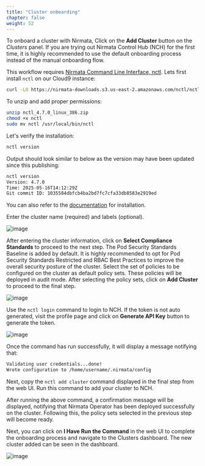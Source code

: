 ```yaml
---
title: "Cluster onboarding" 
chapter: false
weight: 52 
---
```


To onboard a cluster with Nirmata,
 Click on the **Add Cluster** button on the *Clusters* panel. If you are trying out Nirmata Control Hub (NCH) for the first time, it is highly recommended to use the default onboarding process instead of the manual onboarding flow.

This workflow requires [Nirmata Command Line Interface, nctl](https://downloads.nirmata.io/nctl/downloads/). Lets first install `nctl` on our Cloud9 instance:

```bash
curl -LO https://nirmata-downloads.s3.us-east-2.amazonaws.com/nctl/nctl_4.7.0/nctl_4.7.0_linux_386.zip
```

To unzip and add proper permissions:

```bash
unzip nctl_4.7.0_linux_386.zip
chmod +x nctl
sudo mv nctl /usr/local/bin/nctl
```

Let's verify the installation:

```bash
nctl version
```

Output should look similar to below as the version may have been updated since this publishing:

```bash
nctl version
Version: 4.7.0
Time: 2025-05-16T14:12:29Z
Git commit ID: 1035584dbfcb4ba2bd7fc7cfa33db8583e2919ed
```

You can also refer to the [documentation](https://downloads.nirmata.io/nctl/stablereleases/) for installation.

Enter the cluster name (required) and labels (optional).

![image](/images/add_cluster_1.png)

After entering the cluster information, click on **Select Compliance Standards** to proceed to the next step.
The Pod Security Standards Baseline is added by default. It is highly recommended to opt for Pod Security Standards Restricted and RBAC Best Practices to improve the overall security posture of the cluster.
Select the set of policies to be configured on the cluster as default policy sets. These policies will be deployed in audit mode. After selecting the policy sets, click on **Add Cluster** to proceed to the final step.

![image](/images/add_cluster_2.png)

Use the `nctl login` command to login to NCH. If the token is not auto generated, visit the profile page and click on **Generate API Key** button to generate the token.

![image](/images/add_cluster_3.png)

Once the command has run successfully, it will display a message notifying that:
```bash
Validating user credentials...done!
Wrote configuration to /home/username/.nirmata/config
```
Next, copy the `nctl add cluster` command displayed in the final step from the web UI. Run this command to add your cluster to NCH.

After running the above command, a confirmation message will be displayed, notifying that Nirmata Operator has been deployed successfully  on the cluster. Following this, the policy sets selected in the previous step will become ready.

Next, you can click on  **I Have Run the Command** in the web UI to complete the onboarding process and navigate to the Clusters dashboard. The new cluster added can be seen in the dashboard.

![image](/images/onboarding_confirmation.png)
